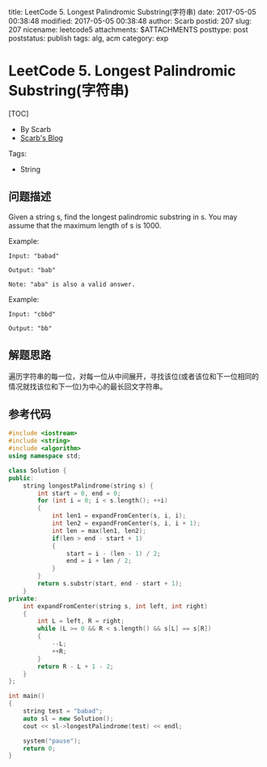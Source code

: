 title: LeetCode 5. Longest Palindromic Substring(字符串)
date: 2017-05-05 00:38:48
modified: 2017-05-05 00:38:48
author: Scarb
postid: 207
slug: 207
nicename: leetcode5
attachments: $ATTACHMENTS
posttype: post
poststatus: publish
tags: alg, acm
category: exp

# LeetCode 5. Longest Palindromic Substring(字符串)

[TOC]

- By Scarb
- [Scarb's Blog](http://115.28.48.229/wordpress/)


Tags:

- String

## 问题描述
Given a string s, find the longest palindromic substring in s. You may assume that the maximum length of s is 1000.

Example:
```
Input: "babad"

Output: "bab"

Note: "aba" is also a valid answer.
```
Example:
```
Input: "cbbd"

Output: "bb"
```
## 解题思路
遍历字符串的每一位，对每一位从中间展开，寻找该位(或者该位和下一位相同的情况就找该位和下一位)为中心的最长回文字符串。

## 参考代码
```C++
#include <iostream>
#include <string>
#include <algorithm>
using namespace std;

class Solution {
public:
	string longestPalindrome(string s) {
		int start = 0, end = 0;
		for (int i = 0; i < s.length(); ++i)
		{
			int len1 = expandFromCenter(s, i, i);
			int len2 = expandFromCenter(s, i, i + 1);
			int len = max(len1, len2);
			if(len > end - start + 1)
			{
				start = i - (len - 1) / 2;
				end = i + len / 2;
			}
		}
		return s.substr(start, end - start + 1);
	}
private:
	int expandFromCenter(string s, int left, int right)
	{
		int L = left, R = right;
		while (L >= 0 && R < s.length() && s[L] == s[R])
		{
			--L;
			++R;
		}
		return R - L + 1 - 2;
	}
};

int main()
{
	string test = "babad";
	auto sl = new Solution();
	cout << sl->longestPalindrome(test) << endl;

	system("pause");
	return 0;
}
```
